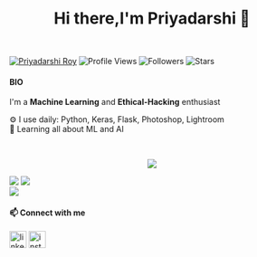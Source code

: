 
<h1 align="center">Hi there,I'm Priyadarshi 👋</h1>

<br>

[![Priyadarshi Roy](https://img.shields.io/badge/PRIYADARSHI-ROY-<COLOR>.svg)](https://shields.io/) ![Profile Views](https://komarev.com/ghpvc/?username=pro9714&color=green) ![Followers](https://img.shields.io/github/followers/proy9714) ![Stars](https://img.shields.io/github/stars/proy9714?label=Profile%20Stars&logo=Profile%20stars&logoColor=g) 

#### BIO

 I'm a <b>Machine Learning</b> and <b>Ethical-Hacking</b> enthusiast<br>
 
⚙️ I use daily: Python, Keras, Flask, Photoshop, Lightroom<br>
🌱 Learning all about ML and AI<br>

<br>

<p align="center">
  <a href="https://skillicons.dev">
    <img src="https://skillicons.dev/icons?i=py,tensorflow,flask,git,github,bootstrap,c,html,css,js,jquery,vscode,linux,ps,pr" />
  </a>
</p>

![](https://github-readme-stats.vercel.app/api?username=proy9714&hide_border=false&include_all_commits=true&count_private=true&theme=dracula&show_icons=true)
![](https://github-readme-streak-stats.herokuapp.com/?user=proy9714&theme=light&hide_border=false)<br/>
![](https://github-readme-stats.vercel.app/api/top-langs/?username=proy9714&&theme=light&hide_border=false&include_all_commits=true&count_private=true&layout=compact)

#### 📫 Connect with me
[<img src='https://cdn.jsdelivr.net/npm/simple-icons@3.0.1/icons/linkedin.svg' alt='linkedin' height='30'>](https://www.linkedin.com/in/priyadarshi-roy-047474148/) 
[<img src='https://cdn.jsdelivr.net/npm/simple-icons@3.0.1/icons/instagram.svg' alt='instagram' height='30'>](https://www.instagram.com/___priyadarshi___/)  

